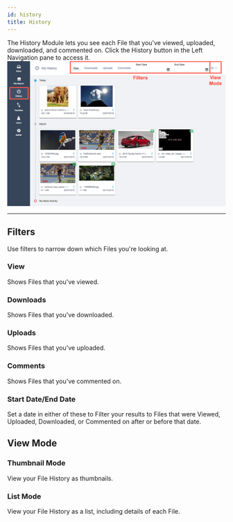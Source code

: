 ```yaml
---
id: history
title: History
---
```


The History Module lets you see each File that you've viewed, uploaded, downloaded, and commented on.  Click the History button in the Left Navigation pane to access it.
![](/img/history/history-overview-1.png)

---

## Filters
Use filters to narrow down which Files you're looking at.
### View
Shows Files that you've viewed.
### Downloads
Shows Files that you've downloaded.
### Uploads
Shows Files that you've uploaded.
### Comments
Shows Files that you've commented on.
### Start Date/End Date
Set a date in either of these to Filter your results to Files that were Viewed, Uploaded, Downloaded, or Commented on after or before that date.
## View Mode
### Thumbnail Mode
View your File History as thumbnails.
### List Mode
View your File History as a list, including details of each File.
